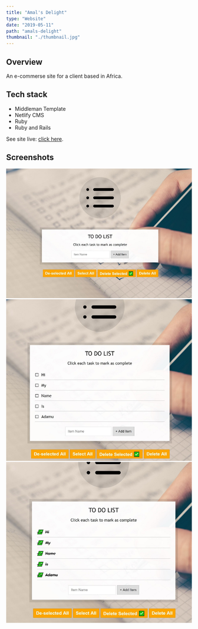 ```yaml
---
title: "Amal's Delight"
type: "Website"
date: "2019-05-11"
path: "amals-delight"
thumbnail: "./thumbnail.jpg"
---
```


## Overview

An e-commerse site for a client based in Africa.

## Tech stack

- Middleman Template
- Netlify CMS
- Ruby
- Ruby and Rails

See site live: [click here](https://amalsdelight.netlify.com/ "Amal's Delight").

## Screenshots

![Screenshot 1](./todo1.jpg)
![Screenshot 2](./todo2.jpg)
![Screenshot 3](./todo3.jpg)

